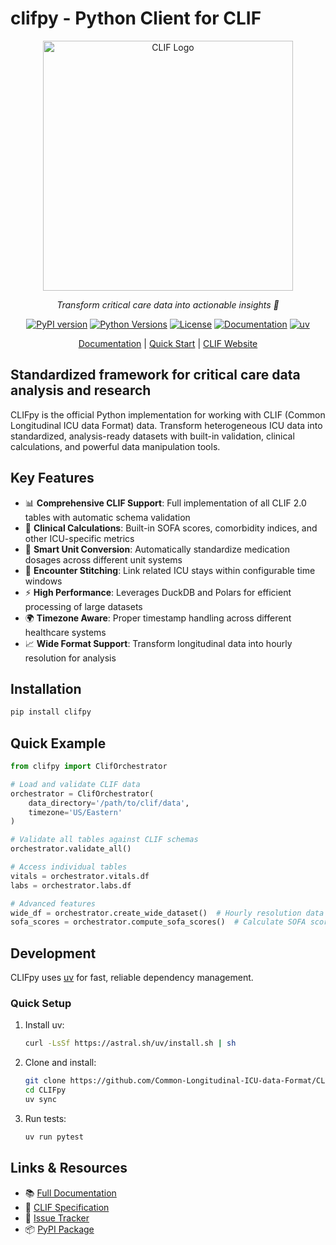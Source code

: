 # clifpy - Python Client for CLIF

<p align="center">
  <img src="docs/images/clif_logo_red_2.png" alt="CLIF Logo" width="400">
</p>

<p align="center">
  <i>Transform critical care data into actionable insights 🏥</i>
</p>

<p align="center">
  <a href="https://pypi.org/project/clifpy/"><img src="https://badge.fury.io/py/clifpy.svg" alt="PyPI version"></a>
  <a href="https://pypi.org/project/clifpy/"><img src="https://img.shields.io/pypi/pyversions/clifpy" alt="Python Versions"></a>
  <a href="https://opensource.org/licenses/Apache-2.0"><img src="https://img.shields.io/badge/License-Apache_2.0-blue.svg" alt="License"></a>
  <a href="https://common-longitudinal-icu-data-format.github.io/clifpy/"><img src="https://img.shields.io/badge/docs-latest-brightgreen" alt="Documentation"></a>
  <a href="https://github.com/astral-sh/uv"><img src="https://img.shields.io/endpoint?url=https://raw.githubusercontent.com/astral-sh/uv/main/assets/badge/v0.json" alt="uv"></a>
</p>

<p align="center">
  <a href="https://common-longitudinal-icu-data-format.github.io/clifpy/">Documentation</a> | 
  <a href="https://common-longitudinal-icu-data-format.github.io/clifpy/getting-started/quickstart/">Quick Start</a> | 
  <a href="https://clif-icu.com">CLIF Website</a>
</p>

## Standardized framework for critical care data analysis and research

CLIFpy is the official Python implementation for working with CLIF (Common Longitudinal ICU data Format) data. Transform heterogeneous ICU data into standardized, analysis-ready datasets with built-in validation, clinical calculations, and powerful data manipulation tools.

## Key Features

- 📊 **Comprehensive CLIF Support**: Full implementation of all CLIF 2.0 tables with automatic schema validation
- 🏥 **Clinical Calculations**: Built-in SOFA scores, comorbidity indices, and other ICU-specific metrics  
- 💊 **Smart Unit Conversion**: Automatically standardize medication dosages across different unit systems
- 🔗 **Encounter Stitching**: Link related ICU stays within configurable time windows
- ⚡ **High Performance**: Leverages DuckDB and Polars for efficient processing of large datasets
- 🌍 **Timezone Aware**: Proper timestamp handling across different healthcare systems
- 📈 **Wide Format Support**: Transform longitudinal data into hourly resolution for analysis

## Installation

```bash
pip install clifpy
```

## Quick Example

```python
from clifpy import ClifOrchestrator

# Load and validate CLIF data
orchestrator = ClifOrchestrator(
    data_directory='/path/to/clif/data',
    timezone='US/Eastern'
)

# Validate all tables against CLIF schemas
orchestrator.validate_all()

# Access individual tables
vitals = orchestrator.vitals.df
labs = orchestrator.labs.df

# Advanced features
wide_df = orchestrator.create_wide_dataset()  # Hourly resolution data
sofa_scores = orchestrator.compute_sofa_scores()  # Calculate SOFA scores
```

## Development

CLIFpy uses [uv](https://docs.astral.sh/uv/) for fast, reliable dependency management.

### Quick Setup

1. Install uv:
   ```bash
   curl -LsSf https://astral.sh/uv/install.sh | sh
   ```

2. Clone and install:
   ```bash
   git clone https://github.com/Common-Longitudinal-ICU-data-Format/CLIFpy.git
   cd CLIFpy
   uv sync
   ```

3. Run tests:
   ```bash
   uv run pytest
   ```

## Links & Resources

- 📚 [Full Documentation](https://common-longitudinal-icu-data-format.github.io/clifpy/)
- 🏥 [CLIF Specification](https://clif-icu.com/data-dictionary)
- 🐛 [Issue Tracker](https://github.com/Common-Longitudinal-ICU-data-Format/CLIFpy/issues)
- 📦 [PyPI Package](https://pypi.org/project/clifpy/)